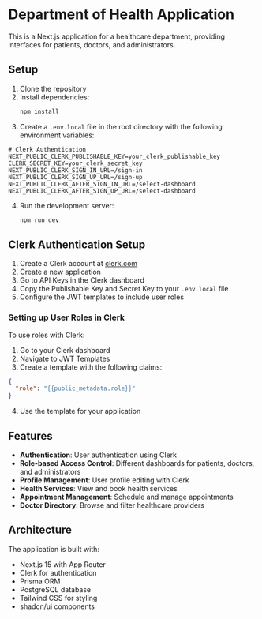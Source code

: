 # Department of Health Application

This is a Next.js application for a healthcare department, providing interfaces for patients, doctors, and administrators.

## Setup

1. Clone the repository
2. Install dependencies:
   ```bash
   npm install
   ```
3. Create a `.env.local` file in the root directory with the following environment variables:

```
# Clerk Authentication
NEXT_PUBLIC_CLERK_PUBLISHABLE_KEY=your_clerk_publishable_key
CLERK_SECRET_KEY=your_clerk_secret_key
NEXT_PUBLIC_CLERK_SIGN_IN_URL=/sign-in
NEXT_PUBLIC_CLERK_SIGN_UP_URL=/sign-up
NEXT_PUBLIC_CLERK_AFTER_SIGN_IN_URL=/select-dashboard
NEXT_PUBLIC_CLERK_AFTER_SIGN_UP_URL=/select-dashboard
```

4. Run the development server:
   ```bash
   npm run dev
   ```

## Clerk Authentication Setup

1. Create a Clerk account at [clerk.com](https://clerk.com)
2. Create a new application
3. Go to API Keys in the Clerk dashboard
4. Copy the Publishable Key and Secret Key to your `.env.local` file
5. Configure the JWT templates to include user roles

### Setting up User Roles in Clerk

To use roles with Clerk:

1. Go to your Clerk dashboard
2. Navigate to JWT Templates
3. Create a template with the following claims:

```json
{
  "role": "{{public_metadata.role}}"
}
```

4. Use the template for your application

## Features

- **Authentication**: User authentication using Clerk
- **Role-based Access Control**: Different dashboards for patients, doctors, and administrators
- **Profile Management**: User profile editing with Clerk
- **Health Services**: View and book health services
- **Appointment Management**: Schedule and manage appointments
- **Doctor Directory**: Browse and filter healthcare providers

## Architecture

The application is built with:

- Next.js 15 with App Router
- Clerk for authentication
- Prisma ORM
- PostgreSQL database
- Tailwind CSS for styling
- shadcn/ui components
